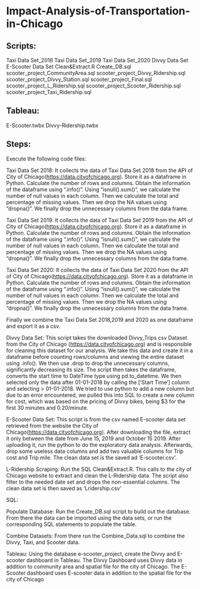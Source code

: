 # Impact-Analysis-of-Transportation-in-Chicago
## Scripts:

Taxi Data Set_2018
Taxi Data Set_2019
Taxi Data Set_2020
Divvy Data Set
E-Scooter Data Set
Clean&Extract.R
Create_DB.sql
scooter_project_CommunityArea.sql
scooter_project_Divvy_Ridership.sql
scooter_project_Divvy_Station.sql
scooter_project_Final.sql
scooter_project_L_Ridership.sql
scooter_project_Scooter_Ridership.sql
scooter_project_Taxi_Ridership.sql

## Tableau:
E-Scooter.twbx
Divvy-Ridership.twbx

## Steps:  
Execute the following code files:

Taxi Data Set 2018: It collects the data of Taxi Data Set 2018 from the API of City of Chicago(https://data.cityofchicago.org). Store it as a dataframe in Python. Calculate the number of rows and columns. Obtain the information of the dataframe using “.info()”. Using “isnull().sum()”, we calculate the number of null values in each column. Then we calculate the total and percentage of missing values. Then we drop the NA values using “dropna()”. We finally drop the unnecessary columns from the data frame.

Taxi Data Set 2019: It collects the data of Taxi Data Set 2019 from the API of City of Chicago(https://data.cityofchicago.org). Store it as a dataframe in Python. Calculate the number of rows and columns. Obtain the information of the dataframe using “.info()”. Using “isnull().sum()”, we calculate the number of null values in each column. Then we calculate the total and percentage of missing values. Then we drop the NA values using “dropna()”. We finally drop the unnecessary columns from the data frame.

Taxi Data Set 2020: It collects the data of Taxi Data Set 2020 from the API of City of Chicago(https://data.cityofchicago.org). Store it as a dataframe in Python. Calculate the number of rows and columns. Obtain the information of the dataframe using “.info()”. Using “isnull().sum()”, we calculate the number of null values in each column. Then we calculate the total and percentage of missing values. Then we drop the NA values using “dropna()”. We finally drop the unnecessary columns from the data frame.

Finally we combine the Taxi Data Set 2018,2019 and 2020 as one dataframe and export it as a csv. 

Divvy Data Set: This script takes the downloaded Divvy_Trips csv Dataset from the City of Chicago (https://data.cityofchicago.org) and is responsible for cleaning this dataset for our analysis. We take this data and create it in a dataframe before counting rows/columns and viewing the entire dataset using .info(). We then use .drop to drop the unnecessary  columns, significantly decreasing its size. The script then takes the dataframe, converts the start time to DateTime type using  pd.to_datetime. We then selected only the data after 01-01-2018 by calling the [‘Start Time’] column and selecting > 01-01-2018. We tried to use python to add a new column but due to an error encountered, we pulled this into SQL to create a new column for cost, which was based on the pricing of Divvy bikes, being $3 for the first 30 minutes and 0.20/minute.	

E-Scooter Data Set:  This script is from the csv named E-scooter data set retrieved from the website the City of Chicago(https://data.cityofchicago.org). After downloading the file, extract it only between the date from  June 15, 2019 and  October 15 2019. After uploading it, run the python to do the exploratory data analysis. Afterwards, drop some useless data columns and add two valuable columns for Trip cost and Trip mile. The clean data set is the saved ad ‘E-scooter.csv’.

L-Ridership Scraping: Run the SQL Clean&Extract.R. This calls to the city of Chicago website to extract and clean the L-Ridership data. The script also filter to the needed date set and drops the non-essential columns. The clean data set is then saved as ‘Lridership.csv’


SQL:

Populate Database: Run the Create_DB.sql script to build out the database. From there the data can be imported using the data sets, or run the corresponding SQL statements to populate the table. 

Combine Datasets: From there run the Combine_Data.sql to combine the Divvy, Taxi, and Scooter data.

Tableau: Using the database e-scooter_project, create the Divvy and E-scooter dashboard in Tableau. The Divvy Dashboard uses Divvy data in addition to community area and spatial file for the city of Chicago. The E-Scooter dashboard uses E-scooter data in addition to the spatial file for the city of Chicago
